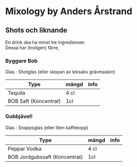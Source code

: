 # Mixology by Anders Årstrand

## Shots och liknande
En drink ska ha minst tre ingredienser.  
Dessa har (troligen) färre,

### Byggare Bob
Glas : Shotglas (eller skopan av leksaks grävmaskin)

|Type|mängd|info|
|----|-----|----|
|Tequila|4 cl||
|BOB Saft (Koncentrat)|1cl||

### Gubbjävel!
Glas : Snappsglas (eller liten kaffekopp)

|Type|mängd|info|
|----|-----|----|
|Peppar Vodka|4 cl||
|BOB Jordgubssaft (Koncentrat)|1cl||